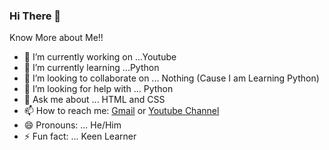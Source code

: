 ### Hi There 👋

<!--
**JaskaranSingh17/JaskaranSingh17** is a ✨ _special_ ✨ repository because its `README.md` (this file) appears on your GitHub profile.-->

Know More about Me!!

- 🔭 I’m currently working on ...Youtube
- 🌱 I’m currently learning ...Python
- 👯 I’m looking to collaborate on ... Nothing (Cause I am Learning Python)
- 🤔 I’m looking for help with ... Python
- 💬 Ask me about ... HTML and CSS
- 📫 How to reach me: [Gmail](jaskaran.singh.170506@gmail.com)
                     or [Youtube Channel](https://www.youtube.com/channel/UCcQtCxKZDzzNF90EIBusczQ)
- 😄 Pronouns: ... He/Him
- ⚡ Fun fact: ... Keen Learner
